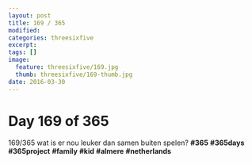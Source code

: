 ```yaml
---
layout: post
title: 169 / 365
modified:
categories: threesixfive
excerpt:
tags: []
image:
  feature: threesixfive/169.jpg
  thumb: threesixfive/169-thumb.jpg
date: 2016-03-30
---
```


# Day 169 of 365

169/365 wat is er nou leuker dan samen buiten spelen? **\#365** **\#365days** **\#365project** **\#family** **\#kid** **\#almere** **\#netherlands**
